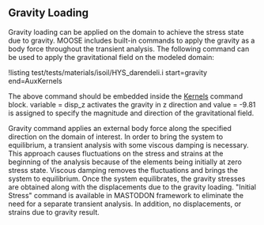 ## Gravity Loading

Gravity loading can be applied on the domain to achieve the stress state due to gravity. MOOSE
includes built-in commands to apply the gravity as a body force throughout the transient
analysis. The following command can be used to apply the gravitational field on the modeled domain:

!listing test/tests/materials/isoil/HYS_darendeli.i
         start=gravity
         end=AuxKernels

The above command should be embedded inside the [Kernels](manuals/user/index.md) command
block. variable = disp_z activates the gravity in z direction and value = -9.81 is assigned to
specify the magnitude and direction of the gravitational field.

Gravity command applies an external body force along the specified direction on the domain of
interest. In order to bring the system to equilibrium, a transient analysis with some viscous damping
is necessary. This approach causes fluctuations on the stress and strains at the beginning of the
analysis because of the elements being initially at zero stress state. Viscous damping removes the
fluctuations and brings the system to equilibrium. Once the system equilibrates, the gravity stresses
are obtained along with the displacements due to the gravity loading. "Initial Stress" command is
available in MASTODON framework to eliminate the need for a separate transient analysis. In addition,
no displacements, or strains due to gravity result.
